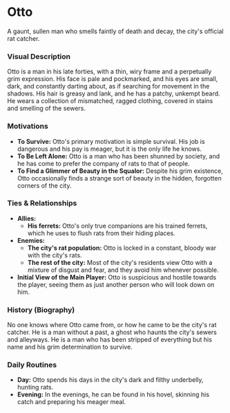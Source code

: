 # Otto

A gaunt, sullen man who smells faintly of death and decay, the city's official rat catcher.

### Visual Description

Otto is a man in his late forties, with a thin, wiry frame and a perpetually grim expression. His face is pale and pockmarked, and his eyes are small, dark, and constantly darting about, as if searching for movement in the shadows. His hair is greasy and lank, and he has a patchy, unkempt beard. He wears a collection of mismatched, ragged clothing, covered in stains and smelling of the sewers.

### Motivations

- **To Survive:** Otto's primary motivation is simple survival. His job is dangerous and his pay is meager, but it is the only life he knows.
- **To Be Left Alone:** Otto is a man who has been shunned by society, and he has come to prefer the company of rats to that of people.
- **To Find a Glimmer of Beauty in the Squalor:** Despite his grim existence, Otto occasionally finds a strange sort of beauty in the hidden, forgotten corners of the city.

### Ties & Relationships

- **Allies:**
    - **His ferrets:** Otto's only true companions are his trained ferrets, which he uses to flush rats from their hiding places.
- **Enemies:**
    - **The city's rat population:** Otto is locked in a constant, bloody war with the city's rats.
    - **The rest of the city:** Most of the city's residents view Otto with a mixture of disgust and fear, and they avoid him whenever possible.
- **Initial View of the Main Player:** Otto is suspicious and hostile towards the player, seeing them as just another person who will look down on him.

### History (Biography)

No one knows where Otto came from, or how he came to be the city's rat catcher. He is a man without a past, a ghost who haunts the city's sewers and alleyways. He is a man who has been stripped of everything but his name and his grim determination to survive.

### Daily Routines

- **Day:** Otto spends his days in the city's dark and filthy underbelly, hunting rats.
- **Evening:** In the evenings, he can be found in his hovel, skinning his catch and preparing his meager meal.
